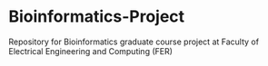 Bioinformatics-Project
======================

Repository for Bioinformatics graduate course project at Faculty of Electrical Engineering and Computing (FER) 

